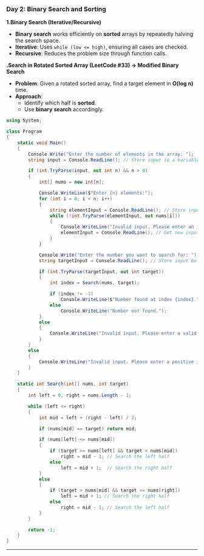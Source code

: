 ### **Day 2: Binary Search and Sorting**

**1.Binary Search (Iterative/Recursive)**
   - **Binary search** works efficiently on **sorted** arrays by repeatedly halving the search space.
   - **Iterative**: Uses `while (low <= high)`, ensuring all cases are checked.
   - **Recursive**: Reduces the problem size through function calls.

**.Search in Rotated Sorted Array (LeetCode #33) → Modified Binary Search**
   - **Problem**: Given a rotated sorted array, find a target element in **O(log n)** time.
   - **Approach**:
     - Identify which half is **sorted**.
     - Use **binary search** accordingly.

```csharp
using System;

class Program
{
    static void Main()
    {
        Console.Write("Enter the number of elements in the array: ");
        string input = Console.ReadLine(); // Store input in a variable

        if (int.TryParse(input, out int n) && n > 0)
        {
            int[] nums = new int[n];

            Console.WriteLine($"Enter {n} elements:");
            for (int i = 0; i < n; i++)
            {
                string elementInput = Console.ReadLine(); // Store input before checking
                while (!int.TryParse(elementInput, out nums[i]))
                {
                    Console.WriteLine("Invalid input. Please enter an integer:");
                    elementInput = Console.ReadLine(); // Get new input
                }
            }

            Console.Write("Enter the number you want to search for: ");
            string targetInput = Console.ReadLine(); // Store input before checking

            if (int.TryParse(targetInput, out int target))
            {
                int index = Search(nums, target);

                if (index != -1)
                    Console.WriteLine($"Number found at index {index}.");
                else
                    Console.WriteLine("Number not found.");
            }
            else
            {
                Console.WriteLine("Invalid input. Please enter a valid number.");
            }
        }
        else
        {
            Console.WriteLine("Invalid input. Please enter a positive integer for the array size.");
        }
    }

    static int Search(int[] nums, int target)
    {
        int left = 0, right = nums.Length - 1;

        while (left <= right)
        {
            int mid = left + (right - left) / 2;

            if (nums[mid] == target) return mid;

            if (nums[left] <= nums[mid])
            {
                if (target >= nums[left] && target < nums[mid])
                    right = mid - 1; // Search the left half
                else
                    left = mid + 1;  // Search the right half
            }
            else
            {
                if (target > nums[mid] && target <= nums[right])
                    left = mid + 1; // Search the right half
                else
                    right = mid - 1; // Search the left half
            }
        }

        return -1;
    }
}

```

---
